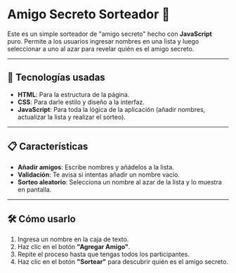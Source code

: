 # Amigo Secreto Sorteador 🎉

Este es un simple sorteador de "amigo secreto" hecho con **JavaScript** puro. Permite a los usuarios ingresar nombres en una lista y luego seleccionar a uno al azar para revelar quién es el amigo secreto.

---

## 🚀 Tecnologías usadas

-   **HTML**: Para la estructura de la página.
-   **CSS**: Para darle estilo y diseño a la interfaz.
-   **JavaScript**: Para toda la lógica de la aplicación (añadir nombres, actualizar la lista y realizar el sorteo).

---

## 📋 Características

-   **Añadir amigos**: Escribe nombres y añádelos a la lista.
-   **Validación**: Te avisa si intentas añadir un nombre vacío.
-   **Sorteo aleatorio**: Selecciona un nombre al azar de la lista y lo muestra en pantalla.

---

## 🛠️ Cómo usarlo

1.  Ingresa un nombre en la caja de texto.
2.  Haz clic en el botón **"Agregar Amigo"**.
3.  Repite el proceso hasta que tengas todos los participantes.
4.  Haz clic en el botón **"Sortear"** para descubrir quién es el amigo secreto.
